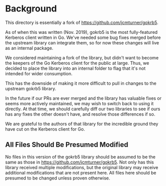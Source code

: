 # Background

This directory is essentially a fork of https://github.com/jcmturner/gokrb5.

As of when this was written (Nov. 2019), gokrb5 is the most fully-featured
Kerberos client written in Go. We've needed some bug fixes merged before
the upstream library can integrate them, so for now these changes will live
as an internal package.

We considered maintaining a fork of the library, but didn't want to become the
keepers of the Go Kerberos client for the public at large. Thus, we decided to
place the library into an internal folder to flag that it's not intended for
wider consumption.

This has the downside of making it more difficult to pull in changes to the
upstream gokrb5 library.

In the future if our PRs are ever merged and the library has valuable fixes
or seems more actively maintained, we may wish to switch back to using it
directly. At that time, we should carefully diff our two libraries to see
if ours has any fixes the other doesn't have, and resolve those differences
if so.

We are grateful to the authors of that library for the incredible ground they
have cut on the Kerberos client for Go.

## All Files Should Be Presumed Modified

No files in this version of the gokrb5 library should be assumed to be the
same as those in https://github.com/jcmturner/gokrb5. Not only has this
library received multiple modifications, but the original library may receive
additional modifications that are not present here. All files here should be
presumed to be changed unless proven otherwise.
